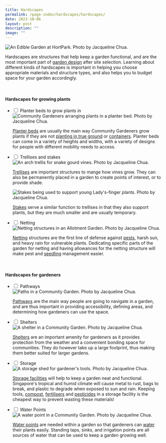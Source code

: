 ```yaml
---
title: Hardscapes
permalink: /page-index/hardscapes/hardscapes/
date: 2023-10-06
layout: post
description: ""
image: ""
---
```

<section>
	<img title="An Edible Garden at HortPark. Photo by Jacqueline Chua." src="/images/Garden%20design/HortPark_JacChua%20(3).jpg">
	<p>Hardscapes are structures that help keep a garden functional, and are the most important part of <a href="/learn-more-about-gardening/garden-design/">garden design</a> after site selection. Learning about different kinds of hardscapes is important in helping you choose appropriate materials and structure types, and also helps you to budget space for your garden accordingly. </p>
	<br>
</section>
<section>
	<h4>Hardscapes for growing plants</h4>
	    <ul class="jekyllcodex_accordion">
    <li><input id="accordion1" type="checkbox">
    	<label for="accordion1">Planter beds to grow plants in </label><div>
			<img title="Community Gardeners arranging plants in a planter bed. Photo by Jacqueline Chua." src="/images/Gardeners/Planting%20(5).jpg">
			<p><a href="/page-index/hardscapes/planter-beds/">Planter beds</a> are usually the main way Community Gardeners grow plants if they are not <a href="/page-index/horticulture-techniques/true-ground/">planting in true ground</a> or <a href="/page-index/horticulture-techniques/planting-in-containers/">containers</a>. Planter beds can come in a variety of heights and widths, with a variety of designs for people with different mobility needs to access. </p>
			    </div></li>
    <li><input id="accordion2" type="checkbox">
    	<label for="accordion2">Trellises and stakes</label><div>
					<img title="An arch trellis for snake gourd vines. Photo by Jacqueline Chua." src="/images/Hardscapes/Trellis%20(9).jpg">
			<p><a href="/page-index/hardscapes/trellises/">Trellises</a> are important structures to mange how vines grow. They can also be permanently placed in a garden to create points of interest, or to provide shade. </p>
			<img title="Stakes being used to support young Lady's-finger plants. Photo by Jacqueline Chua." src="/images/Hardscapes/Staking_JacChua.jpg">
			<p><a href="/page-index/hardscapes/staking/">Stakes</a> serve a similar function to trellises in that they also support plants, but they are much smaller and are usually temporary.</p> 
			    </div></li>
    <li><input id="accordion3" type="checkbox">
    	<label for="accordion3">Netting</label><div>
								<img title="Netting structures in an Allotment Garden. Photo by Jacqueline Chua." src="/images/Hardscapes/Netting%20(7).jpg">
			<p><a href="/page-index/hardscapes/netting/">Netting</a> structures are the first line of defense against <a href="/page-index/horticulture-techniques/pest-control/">pests</a>, harsh sun, and heavy rain for vulnerable plants. Dedicating specific parts of the garden for netting and having allowances for the netting structure will make pest and <a href="/page-index/horticulture-techniques/propagating-by-seed/">seedling</a> management easier. </p>
			    </div></li>
    	</ul>
	<br>
</section>
<section>
	<h4>Hardscapes for gardeners</h4>
<ul class="jekyllcodex_accordion">
    <li><input id="accordion4" type="checkbox">
    	<label for="accordion4">Pathways </label><div>
			<img title="Paths in a Community Garden. Photo by Jacqueline Chua." src="/images/Hardscapes/Pathway_JacChua%20(4).jpg">
			<p><a href="/page-index/hardscapes/pathways/">Pathways</a> are the main way people are going to navigate in a garden, and are thus important in providing accessibility, defining areas, and determining how gardeners can use the space.</p>
			</div></li>
    <li><input id="accordion5" type="checkbox">
    	<label for="accordion5">Shelters</label><div>
			<img title="A shelter in a Community Garden. Photo by Jacqueline Chua." src="/images/Hardscapes/Shelter_JacChua%20(5).jpg">
			<p><a href="/page-index/hardscapes/shelters/">Shelters</a> are an important amenity for gardeners as it provides protection from the weather and a convenient bonding space for communities. They do however take up a large footprint, thus making them better suited for larger gardens.</p>
					</div></li>
    <li><input id="accordion6" type="checkbox">
    	<label for="accordion6">Storage</label><div>
			<img title="A storage shed for gardener's tools. Photo by Jacqueline Chua." src="/images/Hardscapes/Storage_JacChua%20(6).jpg">
			<p><a href="/page-index/hardscapes/storage/">Storage facilities</a> will help to keep a garden neat and functional. Singapore's tropical and humid climate will cause metal to rust, bags to break, and plastic to degrade when exposed to sun and rain. Keeping tools, <a href="/page-index/horticulture-techniques/soil-amendments/">compost</a>, <a href="/page-index/horticulture-techniques/fertilising/">fertilisers</a> and <a href="/page-index/horticulture-techniques/pest-control/">pesticides</a> in a storage facility is the cheapest way to prevent wasting these materials!</p>
								</div></li>
    <li><input id="accordion7" type="checkbox">
    	<label for="accordion7">Water Points</label><div>
			<img title="A water point in a Community Garden. Photo by Jacqueline Chua." src="/images/Hardscapes/waterpoint_jacchua_2.jpg">
			<p><a href="/page-index/hardscapes/water-points/">Water points</a> are needed within a garden so that gardeners can <a href="/page-index/horticulture-techniques/watering/">water</a> their plants easily. Standing taps, sinks, and irrigation points are all sources of water that can be used to keep a garden growing well.</p>
					    </div></li>
    	</ul>
	<br>
</section>